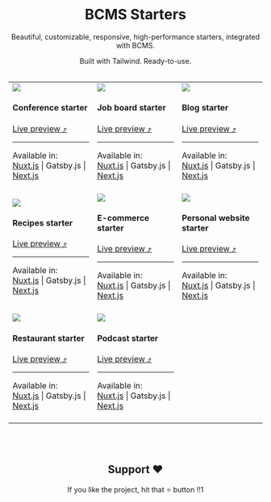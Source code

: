 <br><br><br><h1 align="center">BCMS Starters</h1>

<p align="center">Beautiful, customizable, responsive, high-performance starters, integrated with BCMS.</p>
<p align="center">Built with Tailwind. Ready-to-use. <br> <br></p>

<table align="center" layout="fixed" style="table-layout: fixed">
  <tbody>
    <tr>
      <td width="33.33%">
        <img
          src="https://user-images.githubusercontent.com/15079459/274629022-0d402324-b0a5-4c26-b5a0-5f89aabaa31a.png"
        />
        <div>
          <h4>Conference starter</h4>
          <a href="https://conference-starter.thebcms.com/">Live preview ⤴️</a><br>
          <hr>
          Available in:<br>
          <a href="/nuxt/conference">Nuxt.js</a> | Gatsby.js | <a href="/next/conference">Next.js</a><br><br>
        </div>
      </td>
      <td width="33.33%">
        <img
          src="https://user-images.githubusercontent.com/15079459/274629056-f0baa4c5-d982-46df-91f9-89dd986c48a0.png"
        />
        <div>
          <h4>Job board starter</h4>
          <a href="https://job-board-starter.thebcms.com">Live preview ⤴️</a><br>
          <hr>
          Available in:<br>
          <a href="/nuxt/job-board">Nuxt.js</a> | Gatsby.js | <a href="/next/job-board">Next.js</a><br><br>
        </div>
      </td>
      <td width="33.33%">
        <img
          src="https://user-images.githubusercontent.com/15079459/274629077-cca186cb-b06a-46cf-8b8a-6f2f4efd03b0.png"
        />
        <div>
          <h4>Blog starter</h4>
          <a href="https://blog-starter.thebcms.com/">Live preview ⤴️</a><br>
          <hr>
          Available in:<br>
          <a href="/nuxt/blog">Nuxt.js</a> | Gatsby.js | <a href="/next/blog">Next.js</a><br><br>
        </div>
      </td>
    </tr>
    <tr>
      <td width="33.33%">
        <img
          src="https://user-images.githubusercontent.com/15079459/274629098-a135d9f1-b9ac-48ee-81d6-89d0b83a5f41.png"
        />
        <div>
          <h4>Recipes starter</h4>
          <a href="https://recipes-starter.thebcms.com/">Live preview ⤴️</a><br>
          <hr>
          Available in:<br>
          <a href="/nuxt/recipes">Nuxt.js</a> | Gatsby.js | <a href="/next/recipes">Next.js</a><br><br>
        </div>
      </td>
      <td width="33.33%">
        <img
          src="https://user-images.githubusercontent.com/15079459/274629127-89832762-1a00-4169-b8ef-13731325f81f.png"
        />
        <div>
          <h4>E-commerce starter</h4>
          <a href="https://e-commerce-starter.thebcms.com/">Live preview ⤴️</a><br>
          <hr>
          Available in:<br>
          <a href="/nuxt/e-commerce">Nuxt.js</a> | Gatsby.js | <a href="/next/e-commerce">Next.js</a><br><br>
        </div>
      </td>
      <td width="33.33%">
        <img
          src="https://user-images.githubusercontent.com/15079459/274629159-764e33bc-83dd-487c-95ea-5224a9e263fb.png"
        />
        <div>
          <h4>Personal website starter</h4>
          <a href="https://personal-starter.thebcms.com/">Live preview ⤴️</a><br>
          <hr>
          Available in:<br>
          <a href="/nuxt/personal">Nuxt.js</a> | Gatsby.js | <a href="/next/personal">Next.js</a><br><br>
        </div>
      </td>
    </tr>
    <tr>
      <td width="33.33%">
        <img
          src="https://user-images.githubusercontent.com/15079459/274629184-8ed30c1e-9001-48f3-8a39-b5276cbf7104.png"
        />
        <div>
          <h4>Restaurant starter</h4>
          <a href="https://restaurant-starter.thebcms.com/">Live preview ⤴️</a><br>
          <hr>
          Available in:<br>
          <a href="/nuxt/restaurant">Nuxt.js</a> | Gatsby.js | <a href="/next/restaurant">Next.js</a><br><br>
        </div>
      </td>
      <td width="33.33%">
        <img
          src="https://user-images.githubusercontent.com/15079459/274629203-68c2be61-fe6d-4b52-bca0-2f6201e73009.png"
        />
        <div>
          <h4>Podcast starter</h4>
          <a href="https://podcast-starter.thebcms.com/">Live preview ⤴️</a><br>
          <hr>
          Available in:<br>
          <a href="/nuxt/podcast">Nuxt.js</a> | Gatsby.js | <a href="/next/podcast">Next.js</a><br><br>
        </div>
      </td>
      <td></td>
    </tr>
  </tbody>
</table>
<br><br>
<h2 align="center">Support ❤️</h2>
<p align="center">
  If you like the project, hit that ⭐ button !!1
</p>
